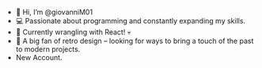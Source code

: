 - 👋 Hi, I’m @giovanniM01
- 💻 Passionate about programming and constantly expanding my skills.
- 🌱 Currently wrangling with React! 💀
- 👀 A big fan of retro design – looking for ways to bring a touch of the past to modern projects.
- New Account.

<!---
giovanniM01/giovanniM01 is a ✨ special ✨ repository because its `README.md` (this file) appears on your GitHub profile.
You can click the Preview link to take a look at your changes.
--->
